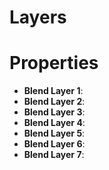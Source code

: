 # Layers


# Properties

- **Blend Layer 1**: 
- **Blend Layer 2**: 
- **Blend Layer 3**: 
- **Blend Layer 4**: 
- **Blend Layer 5**: 
- **Blend Layer 6**: 
- **Blend Layer 7**: 



